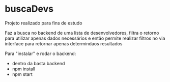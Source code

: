 # buscaDevs
Projeto realizado para fins de estudo

Faz a busca no backend de uma lista de desenvolvedores, filtra o retorno para utilizar apenas dados necessários e então permite realizar filtros no via interface para retornar apenas determindaos resultados

Para "instalar" e rodar o backend:
* dentro da basta backend
* npm install
* npm start
